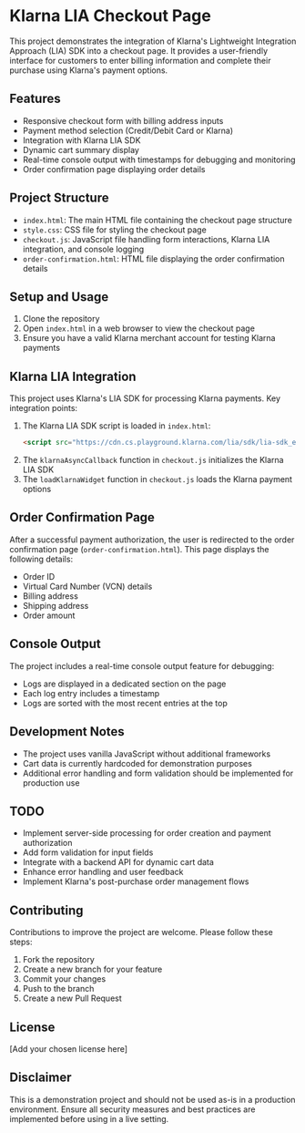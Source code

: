 # Klarna LIA Checkout Page

This project demonstrates the integration of Klarna's Lightweight Integration Approach (LIA) SDK into a checkout page. It provides a user-friendly interface for customers to enter billing information and complete their purchase using Klarna's payment options.

## Features

- Responsive checkout form with billing address inputs
- Payment method selection (Credit/Debit Card or Klarna)
- Integration with Klarna LIA SDK
- Dynamic cart summary display
- Real-time console output with timestamps for debugging and monitoring
- Order confirmation page displaying order details

## Project Structure

- `index.html`: The main HTML file containing the checkout page structure
- `style.css`: CSS file for styling the checkout page
- `checkout.js`: JavaScript file handling form interactions, Klarna LIA integration, and console logging
- `order-confirmation.html`: HTML file displaying the order confirmation details

## Setup and Usage

1. Clone the repository
2. Open `index.html` in a web browser to view the checkout page
3. Ensure you have a valid Klarna merchant account for testing Klarna payments

## Klarna LIA Integration

This project uses Klarna's LIA SDK for processing Klarna payments. Key integration points:

1. The Klarna LIA SDK script is loaded in `index.html`:
   ```html
   <script src="https://cdn.cs.playground.klarna.com/lia/sdk/lia-sdk_eu.js" async></script>
   ```
2. The `klarnaAsyncCallback` function in `checkout.js` initializes the Klarna LIA SDK
3. The `loadKlarnaWidget` function in `checkout.js` loads the Klarna payment options

## Order Confirmation Page

After a successful payment authorization, the user is redirected to the order confirmation page (`order-confirmation.html`). This page displays the following details:

- Order ID
- Virtual Card Number (VCN) details
- Billing address
- Shipping address
- Order amount

## Console Output

The project includes a real-time console output feature for debugging:

- Logs are displayed in a dedicated section on the page
- Each log entry includes a timestamp
- Logs are sorted with the most recent entries at the top

## Development Notes

- The project uses vanilla JavaScript without additional frameworks
- Cart data is currently hardcoded for demonstration purposes
- Additional error handling and form validation should be implemented for production use

## TODO

- Implement server-side processing for order creation and payment authorization
- Add form validation for input fields
- Integrate with a backend API for dynamic cart data
- Enhance error handling and user feedback
- Implement Klarna's post-purchase order management flows

## Contributing

Contributions to improve the project are welcome. Please follow these steps:

1. Fork the repository
2. Create a new branch for your feature
3. Commit your changes
4. Push to the branch
5. Create a new Pull Request

## License

[Add your chosen license here]

## Disclaimer

This is a demonstration project and should not be used as-is in a production environment. Ensure all security measures and best practices are implemented before using in a live setting.
